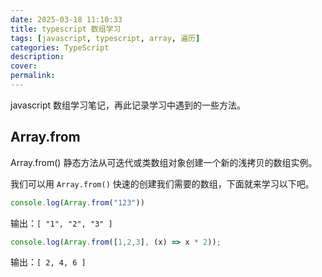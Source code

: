 ```yaml
---
date: 2025-03-18 11:10:33
title: typescript 数组学习
tags: [javascript, typescript, array, 遍历]
categories: TypeScript
description:
cover:
permalink:
---
```


javascript 数组学习笔记，再此记录学习中遇到的一些方法。

## Array.from

Array.from() 静态方法从可迭代或类数组对象创建一个新的浅拷贝的数组实例。

我们可以用 `Array.from()` 快速的创建我们需要的数组，下面就来学习以下吧。

```ts
console.log(Array.from("123"))
```

输出：`[ "1", "2", "3" ]`

```ts
console.log(Array.from([1,2,3], (x) => x * 2));
```

输出：`[ 2, 4, 6 ]`
